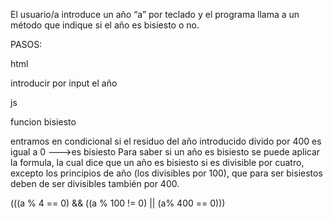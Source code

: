 El usuario/a introduce un año “a” por teclado
y el programa llama a un método que indique si el año es bisiesto o no.


PASOS:

html

introducir por input el año


js

funcion bisiesto

entramos en condicional si el residuo del año introducido divido por 400
es igual a 0 --->es bisiesto
Para saber si un año es bisiesto se puede aplicar la formula, la cual dice que un año es bisiesto si es divisible por cuatro, excepto los principios de año (los divisibles por 100), que para ser bisiestos deben de ser divisibles también por 400.

(((a % 4 == 0) && ((a % 100 != 0) || (a% 400 == 0)))

